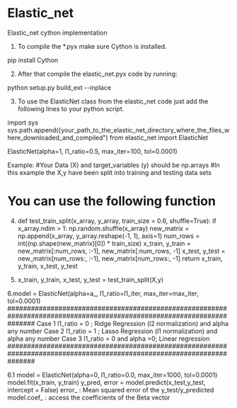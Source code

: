 # Elastic_net
Elastic_net cython implementation
1. To compile the *.pyx make sure Cython is installed.

pip install Cython

2. After that compile the elastic_net.pyx code by running:

python setup.py build_ext --inplace
  
3. To use the ElasticNet class from the elastic_net code just add the following lines to your python script.

import sys
sys.path.append({your_path_to_the_elastic_net_directory_where_the_files_where_downloaded_and_compiled")
from elastic_net import ElasticNet


ElasticNet(alpha=1, l1_ratio=0.5, max_iter=100, tol=0.0001)

Example:
#Your Data (X) and target_variables (y) should be np.arrays
#In this example the X,y have been split into training and testing data sets
# You can use the following function
4. def test_train_split(x_array, y_array, train_size = 0.6, shuffle=True):
      if x_array.ndim > 1:
          np.random.shuffle(x_array)
      new_matrix = np.append(x_array, y_array.reshape(-1, 1), axis=1)
      num_rows = int((np.shape(new_matrix)[0]) * train_size)
      x_train, y_train = new_matrix[:num_rows, :-1], new_matrix[:num_rows, -1]
      x_test, y_test = new_matrix[num_rows:, :-1], new_matrix[num_rows:, -1]
      return x_train, y_train, x_test, y_test
    
5. x_train, y_train, x_test, y_test = test_train_split(X,y)

6.model = ElasticNet(alpha=a_, l1_ratio=l1_iter, max_iter=max_iter, tol=0.0001)
 #######################################################################################################################
  Case 1
  l1_ratio = 0 ; Ridge Regression (l2 normalization) and alpha any number
  Case 2
  l1_ratio = 1 ; Lasso Regression (l1 normalization) and alpha any number
  Case 3
  l1_ratio = 0 and alpha =0; Linear regression
 ####################################################################################################################### 
  
 6.1 model = ElasticNet(alpha=0, l1_ratio=0.0, max_iter=1000, tol=0.0001)
     model.fit(x_train, y_train)
     y_pred, error = model.predict(x_test,y_test, intercept = False)
     error_ : Mean squared error of the y_test/y_predicted 
     model.coef_ : access the coefficients of the Beta vector
